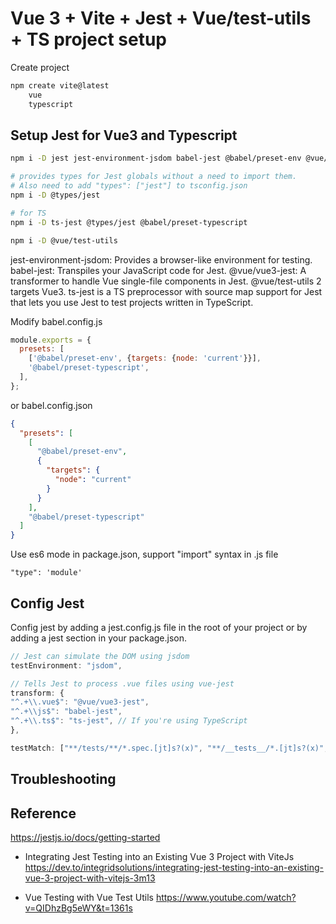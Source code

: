 # Vue 3 + Vite + Jest + Vue/test-utils + TS project setup

Create project
```sh
npm create vite@latest
    vue
    typescript
```

## Setup Jest for Vue3 and Typescript
```sh
npm i -D jest jest-environment-jsdom babel-jest @babel/preset-env @vue/vue3-jest 

# provides types for Jest globals without a need to import them.
# Also need to add "types": ["jest"] to tsconfig.json 
npm i -D @types/jest

# for TS
npm i -D ts-jest @types/jest @babel/preset-typescript

npm i -D @vue/test-utils
```
jest-environment-jsdom: Provides a browser-like environment for testing.
babel-jest: Transpiles your JavaScript code for Jest.
@vue/vue3-jest: A transformer to handle Vue single-file components in Jest.
@vue/test-utils 2 targets Vue3.
ts-jest is a TS preprocessor with source map support for Jest that lets you use Jest to test projects written in TypeScript.


Modify babel.config.js
```js
module.exports = {
  presets: [
    ['@babel/preset-env', {targets: {node: 'current'}}],
    '@babel/preset-typescript',
  ],
};
```
or babel.config.json
```json
{
  "presets": [
    [
      "@babel/preset-env",
      {
        "targets": {
          "node": "current"
        }
      }
    ],
    "@babel/preset-typescript"
  ]
}
```

Use es6 mode in package.json, support "import" syntax in .js file
```
"type": 'module'
```

## Config Jest
Config jest by adding a jest.config.js file in the root of your project or by adding a jest section in your package.json.
```js
// Jest can simulate the DOM using jsdom
testEnvironment: "jsdom",

// Tells Jest to process .vue files using vue-jest
transform: {
"^.+\\.vue$": "@vue/vue3-jest",
"^.+\\js$": "babel-jest",
"^.+\\.ts$": "ts-jest", // If you're using TypeScript
},

testMatch: ["**/tests/**/*.spec.[jt]s?(x)", "**/__tests__/*.[jt]s?(x)", "**/*.spec.[jt]s?(x)"],
```

## Troubleshooting




## Reference

https://jestjs.io/docs/getting-started

- Integrating Jest Testing into an Existing Vue 3 Project with ViteJs
https://dev.to/integridsolutions/integrating-jest-testing-into-an-existing-vue-3-project-with-vitejs-3m13

- Vue Testing with Vue Test Utils
https://www.youtube.com/watch?v=QIDhzBg5eWY&t=1361s